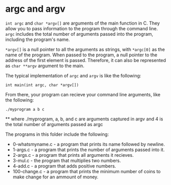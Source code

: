 # argc and argv
`int argc` and `char *argv[]` are arguments of the main function in C. They allow you to pass information to the program through the command line. `argc` includes the total number of arguments passed into the program, including the program's name. 

`*argv[]` is a null pointer to all the arguments as strings, with `*argc[0]` as the name of the program. When passed to the program, a null pointer to the address of the first element is passed. Therefore, it can also be represented as `char **argv` argument to the main.

The typical implementation of `argc` and `argv` is like the following:
```
int main(int argc, char *argv[])
```
From there, your program can recieve your command line arguments, like the following:
```
./myprogram a b c
```
** where ./myprogram, a, b, and c are arguments captured in argv and 4 is the total number of arguments passed as argc

The programs in this folder include the following:
* 0-whatsmyname.c - a program that prints its name followed by newline.
* 1-args.c - a program that prints the number of arguments passed into it.
* 2-args.c - a program that prints all arguments it recieves.
* 3-mul.c - the program that multiplies two numbers.
* 4-add.c - a program that adds positive numbers.
* 100-change.c - a program that prints the minimum number of coins to make change for an ammount of money.
